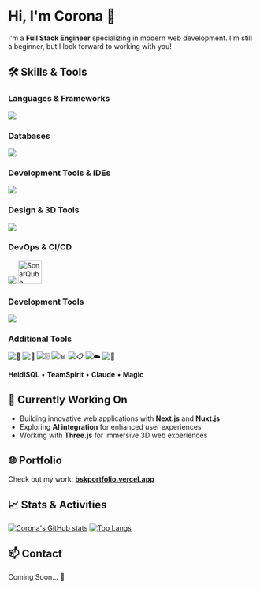 # Hi, I'm Corona 👋

I'm a **Full Stack Engineer** specializing in modern web development.
I'm still a beginner, but I look forward to working with you!

## 🛠 Skills & Tools

### Languages & Frameworks

![](https://skillicons.dev/icons?i=go,js,ts,vue,php,laravel,html,css,react,nextjs,nuxtjs,express,threejs,materialui)

### Databases

![](https://skillicons.dev/icons?i=mysql,mongodb,postgres)

### Development Tools & IDEs

![](https://skillicons.dev/icons?i=git,github,gitlab,vscode)

### Design & 3D Tools

![](https://skillicons.dev/icons?i=figma)

### DevOps & CI/CD

![](https://skillicons.dev/icons?i=docker,aws,jenkins,vercel)
<img src="./assets/icons/sonarqube.svg" alt="SonarQube" width="48" height="48" />

### Development Tools

![](https://skillicons.dev/icons?i=tailwindcss,prisma,postman,notion,discord)

### Additional Tools

![🔄](https://img.shields.io/badge/Cursor-000000?style=flat-square&logo=data:image/svg+xml;base64,PHN2ZyByb2xlPSJpbWciIHZpZXdCb3g9IjAgMCAyNCAyNCIgeG1sbnM9Imh0dHA6Ly93d3cudzMub3JnLzIwMDAvc3ZnIj48dGl0bGU+Q3Vyc29yPC90aXRsZT48cGF0aCBkPSJNMTAgNWw2IDZIMTB2NmwtNi02aDZ6IiBmaWxsPSJ3aGl0ZSIvPjwvc3ZnPg==&logoColor=white) ![🌳](https://img.shields.io/badge/SourceTree-0052CC?style=flat-square&logo=sourcetree&logoColor=white) ![🗄️](https://img.shields.io/badge/DBeaver-382923?style=flat-square&logo=dbeaver&logoColor=white) ![📊](https://img.shields.io/badge/SonarQube-4E9BCD?style=flat-square&logo=sonarqube&logoColor=white) ![📋](https://img.shields.io/badge/Backlog-026FA1?style=flat-square&logo=data:image/svg+xml;base64,PHN2ZyByb2xlPSJpbWciIHZpZXdCb3g9IjAgMCAyNCAyNCIgeG1sbnM9Imh0dHA6Ly93d3cudzMub3JnLzIwMDAvc3ZnIj48dGl0bGU+QmFja2xvZzwvdGl0bGU+PHBhdGggZD0iTTMgNWgxNnYySDN6bTAgNGgxNnYySDN6bTAgNGgxNnYySDN6IiBmaWxsPSJ3aGl0ZSIvPjwvc3ZnPg==&logoColor=white) ![☁️](https://img.shields.io/badge/Google%20Drive-4285F4?style=flat-square&logo=googledrive&logoColor=white) ![🤖](https://img.shields.io/badge/ChatGPT-412991?style=flat-square&logo=openai&logoColor=white)

**HeidiSQL** • **TeamSpirit** • **Claude** • **Magic**

## 🌱 Currently Working On

- Building innovative web applications with **Next.js** and **Nuxt.js**
- Exploring **AI integration** for enhanced user experiences
- Working with **Three.js** for immersive 3D web experiences

## 🌐 Portfolio

Check out my work: **[bskportfolio.vercel.app](https://bskportfolio.vercel.app/)**

## 📈 Stats & Activities

[![Corona's GitHub stats](https://github-readme-stats.vercel.app/api?username=bskcorona-github&show_icons=true&theme=tokyonight)](https://github.com/anuraghazra/github-readme-stats)
[![Top Langs](https://github-readme-stats.vercel.app/api/top-langs/?username=bskcorona-github&layout=compact&theme=tokyonight)](https://github.com/anuraghazra/github-readme-stats)

## 📫 Contact

Coming Soon... 🚀
